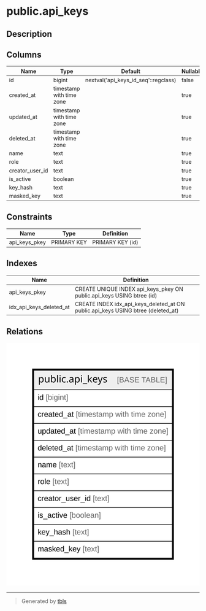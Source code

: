 # public.api_keys

## Description

## Columns

| Name | Type | Default | Nullable | Children | Parents | Comment |
| ---- | ---- | ------- | -------- | -------- | ------- | ------- |
| id | bigint | nextval('api_keys_id_seq'::regclass) | false |  |  |  |
| created_at | timestamp with time zone |  | true |  |  |  |
| updated_at | timestamp with time zone |  | true |  |  |  |
| deleted_at | timestamp with time zone |  | true |  |  |  |
| name | text |  | true |  |  |  |
| role | text |  | true |  |  |  |
| creator_user_id | text |  | true |  |  |  |
| is_active | boolean |  | true |  |  |  |
| key_hash | text |  | true |  |  |  |
| masked_key | text |  | true |  |  |  |

## Constraints

| Name | Type | Definition |
| ---- | ---- | ---------- |
| api_keys_pkey | PRIMARY KEY | PRIMARY KEY (id) |

## Indexes

| Name | Definition |
| ---- | ---------- |
| api_keys_pkey | CREATE UNIQUE INDEX api_keys_pkey ON public.api_keys USING btree (id) |
| idx_api_keys_deleted_at | CREATE INDEX idx_api_keys_deleted_at ON public.api_keys USING btree (deleted_at) |

## Relations

![er](public.api_keys.svg)

---

> Generated by [tbls](https://github.com/k1LoW/tbls)
